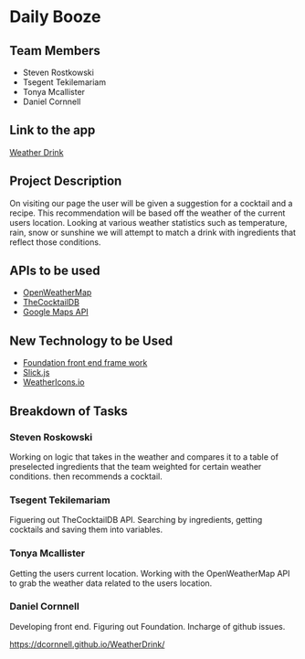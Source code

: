 # Daily Booze

## Team Members

- Steven Rostkowski
- Tsegent Tekilemariam
- Tonya Mcallister
- Daniel Cornnell

## Link to the app

[Weather Drink](https://dcornnell.github.io/WeatherDrink/)

## Project Description

On visiting our page the user will be given a suggestion for a cocktail and a recipe. This recommendation will be based off the weather of the current users location. Looking at various weather statistics such as temperature, rain, snow or sunshine we will attempt to match a drink with ingredients that reflect those conditions.

## APIs to be used

- [OpenWeatherMap](https://openweathermap.org/)
- [TheCocktailDB](https://www.thecocktaildb.com/)
- [Google Maps API](https:..maps.googleapis.com)

## New Technology to be Used

- [Foundation front end frame work](https://foundation.zurb.com/)
- [Slick.js](https://kenwheeler.github.io/slick/)
- [WeatherIcons.io](http://weathericons.io)

## Breakdown of Tasks

### Steven Roskowski

Working on logic that takes in the weather and compares it to a table of preselected ingredients that the team weighted for certain weather conditions. then recommends a cocktail.

### Tsegent Tekilemariam

Figuering out TheCocktailDB API. Searching by ingredients, getting cocktails and saving them into variables.

### Tonya Mcallister

Getting the users current location. Working with the OpenWeatherMap API to grab the weather data related to the users location.

### Daniel Cornnell

Developing front end. Figuring out Foundation. Incharge of github issues.

https://dcornnell.github.io/WeatherDrink/
